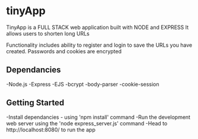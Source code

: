 # tinyApp
TinyApp is a FULL STACK web application built with NODE and EXPRESS
It allows users to shorten long URLs

Functionality includes ability to register and login to save the URLs you have created.
Passwords and cookies are encrypted 

## Dependancies
-Node.js
-Express
-EJS
-bcrypt
-body-parser
-cookie-session

## Getting Started
-Install dependancies - using 'npm install' command
-Run the development web server using the 'node express_server.js' command
-Head to http://localhost:8080/ to run the app
